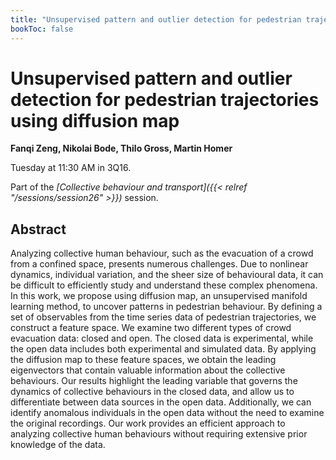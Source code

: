 ```yaml
---
title: "Unsupervised pattern and outlier detection for pedestrian trajectories using diffusion map"
bookToc: false
---
```


# Unsupervised pattern and outlier detection for pedestrian trajectories using diffusion map

**Fanqi Zeng, Nikolai Bode, Thilo Gross, Martin Homer**

Tuesday at 11:30 AM in 3Q16.

Part of the *[Collective behaviour and transport]({{< relref "/sessions/session26" >}})* session.

## Abstract

Analyzing collective human behaviour, such as the evacuation of a crowd from a confined space, presents numerous challenges. Due to nonlinear dynamics, individual variation, and the sheer size of behavioural data, it can be difficult to efficiently study and understand these complex phenomena. In this work, we propose using diffusion map, an unsupervised manifold learning method, to uncover patterns in pedestrian behaviour. By defining a set of observables from the time series data of pedestrian trajectories, we construct a feature space. We examine two different types of crowd evacuation data: closed and open. The closed data is experimental, while the open data includes both experimental and simulated data. By applying the diffusion map to these feature spaces, we obtain the leading eigenvectors that contain valuable information about the collective behaviours. Our results highlight the leading variable that governs the dynamics of collective behaviours in the closed data, and allow us to differentiate between data sources in the open data. Additionally, we can identify anomalous individuals in the open data without the need to examine the original recordings. Our work provides an efficient approach to analyzing collective human behaviours without requiring extensive prior knowledge of the data.


